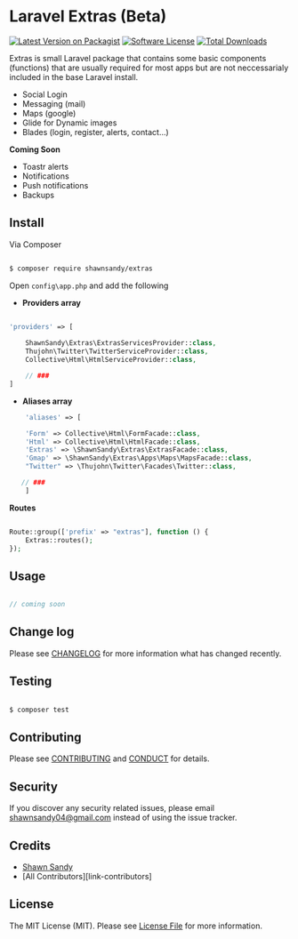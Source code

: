 # Laravel Extras (Beta)

[![Latest Version on Packagist][ico-version]][link-packagist]
[![Software License][ico-license]](LICENSE.md)
[![Total Downloads][ico-downloads]][link-downloads]

Extras is small Laravel package that contains some basic components (functions) that are usually required for most apps but are not neccessarialy included in the base Laravel install.

- Social Login 
- Messaging (mail)
- Maps (google)
- Glide for Dynamic images 
- Blades (login, register, alerts, contact...)


__Coming Soon__

- Toastr alerts
- Notifications
- Push notifications
- Backups


## Install

Via Composer

``` bash

$ composer require shawnsandy/extras

```

Open `config\app.php` and add the following

* __Providers array__

``` php

'providers' => [
   
    ShawnSandy\Extras\ExtrasServicesProvider::class,
    Thujohn\Twitter\TwitterServiceProvider::class,        
    Collective\Html\HtmlServiceProvider::class,

    // ###
]

```

* __Aliases array__

``` php
    'aliases' => [

    'Form' => Collective\Html\FormFacade::class,
    'Html' => Collective\Html\HtmlFacade::class,
    'Extras' => \ShawnSandy\Extras\ExtrasFacade::class,
    'Gmap' => \ShawnSandy\Extras\Apps\Maps\MapsFacade::class,
    "Twitter" => \Thujohn\Twitter\Facades\Twitter::class,  

   // ###  
    ]

```

 __Routes__

``` php

Route::group(['prefix' => "extras"], function () {
    Extras::routes();
});

`````



## Usage

``` php

// coming soon

```

## Change log

Please see [CHANGELOG](CHANGELOG.md) for more information what has changed recently.

## Testing

``` bash

$ composer test

```

## Contributing

Please see [CONTRIBUTING](CONTRIBUTING.md) and [CONDUCT](CONDUCT.md) for details.

## Security

If you discover any security related issues, please email shawnsandy04@gmail.com instead of using the issue tracker.

## Credits

- [Shawn Sandy][link-author]
- [All Contributors][link-contributors]

## License

The MIT License (MIT). Please see [License File](LICENSE.md) for more information.

[ico-version]: https://img.shields.io/packagist/v/shawnsandy/extras.svg?style=flat-square
[ico-license]: https://img.shields.io/badge/license-MIT-brightgreen.svg?style=flat-square
[ico-travis]: https://img.shields.io/travis/shawnsandy/extras/master.svg?style=flat-square
[ico-scrutinizer]: https://img.shields.io/scrutinizer/coverage/g/shawnsandy/extras.svg?style=flat-square
[ico-code-quality]: https://img.shields.io/scrutinizer/g/shawnsandy/extras.svg?style=flat-square
[ico-downloads]: https://img.shields.io/packagist/dt/shawnsandy/extras.svg?style=flat-square

[link-packagist]: https://packagist.org/packages/shawnsandy/extras
[link-travis]: https://travis-ci.org/shawnsandy/extras
[link-scrutinizer]: https://scrutinizer-ci.com/g/shawnsandy/extras/code-structure
[link-code-quality]: https://scrutinizer-ci.com/g/shawnsandy/extras
[link-downloads]: https://packagist.org/packages/shawnsandy/extras
[link-author]: https://github.com/shawnsandy

